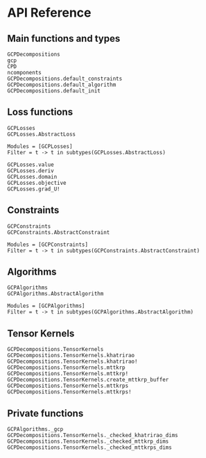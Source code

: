 # API Reference

## Main functions and types

```@docs
GCPDecompositions
gcp
CPD
ncomponents
GCPDecompositions.default_constraints
GCPDecompositions.default_algorithm
GCPDecompositions.default_init
```

## Loss functions

```@docs
GCPLosses
GCPLosses.AbstractLoss
```

```@autodocs
Modules = [GCPLosses]
Filter = t -> t in subtypes(GCPLosses.AbstractLoss)
```

```@docs
GCPLosses.value
GCPLosses.deriv
GCPLosses.domain
GCPLosses.objective
GCPLosses.grad_U!
```

## Constraints

```@docs
GCPConstraints
GCPConstraints.AbstractConstraint
```

```@autodocs
Modules = [GCPConstraints]
Filter = t -> t in subtypes(GCPConstraints.AbstractConstraint)
```

## Algorithms

```@docs
GCPAlgorithms
GCPAlgorithms.AbstractAlgorithm
```

```@autodocs
Modules = [GCPAlgorithms]
Filter = t -> t in subtypes(GCPAlgorithms.AbstractAlgorithm)
```

## Tensor Kernels

```@docs
GCPDecompositions.TensorKernels
GCPDecompositions.TensorKernels.khatrirao
GCPDecompositions.TensorKernels.khatrirao!
GCPDecompositions.TensorKernels.mttkrp
GCPDecompositions.TensorKernels.mttkrp!
GCPDecompositions.TensorKernels.create_mttkrp_buffer
GCPDecompositions.TensorKernels.mttkrps
GCPDecompositions.TensorKernels.mttkrps!
```

## Private functions

```@docs
GCPAlgorithms._gcp
GCPDecompositions.TensorKernels._checked_khatrirao_dims
GCPDecompositions.TensorKernels._checked_mttkrp_dims
GCPDecompositions.TensorKernels._checked_mttkrps_dims
```
